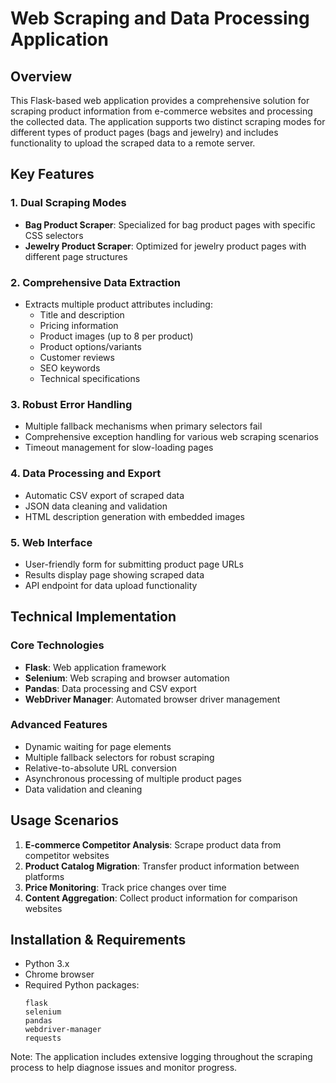 # Web Scraping and Data Processing Application

## Overview
This Flask-based web application provides a comprehensive solution for scraping product information from e-commerce websites and processing the collected data. The application supports two distinct scraping modes for different types of product pages (bags and jewelry) and includes functionality to upload the scraped data to a remote server.

## Key Features

### 1. Dual Scraping Modes
- **Bag Product Scraper**: Specialized for bag product pages with specific CSS selectors
- **Jewelry Product Scraper**: Optimized for jewelry product pages with different page structures

### 2. Comprehensive Data Extraction
- Extracts multiple product attributes including:
  - Title and description
  - Pricing information
  - Product images (up to 8 per product)
  - Product options/variants
  - Customer reviews
  - SEO keywords
  - Technical specifications

### 3. Robust Error Handling
- Multiple fallback mechanisms when primary selectors fail
- Comprehensive exception handling for various web scraping scenarios
- Timeout management for slow-loading pages

### 4. Data Processing and Export
- Automatic CSV export of scraped data
- JSON data cleaning and validation
- HTML description generation with embedded images

### 5. Web Interface
- User-friendly form for submitting product page URLs
- Results display page showing scraped data
- API endpoint for data upload functionality

## Technical Implementation

### Core Technologies
- **Flask**: Web application framework
- **Selenium**: Web scraping and browser automation
- **Pandas**: Data processing and CSV export
- **WebDriver Manager**: Automated browser driver management

### Advanced Features
- Dynamic waiting for page elements
- Multiple fallback selectors for robust scraping
- Relative-to-absolute URL conversion
- Asynchronous processing of multiple product pages
- Data validation and cleaning

## Usage Scenarios
1. **E-commerce Competitor Analysis**: Scrape product data from competitor websites
2. **Product Catalog Migration**: Transfer product information between platforms
3. **Price Monitoring**: Track price changes over time
4. **Content Aggregation**: Collect product information for comparison websites

## Installation & Requirements
- Python 3.x
- Chrome browser
- Required Python packages:
  ```
  flask
  selenium
  pandas
  webdriver-manager
  requests
  ```

Note: The application includes extensive logging throughout the scraping process to help diagnose issues and monitor progress.
